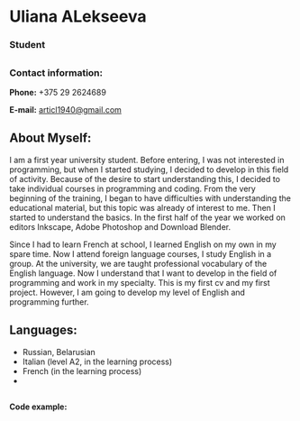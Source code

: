 # Uliana ALekseeva
### Student
##
### Contact information:
**Phone:** +375 29 2624689

**E-mail:** articl1940@gmail.com
## About Myself:
I am a first year university student. Before entering, I was not interested in programming, but when I started studying, I decided to develop in this field of activity. Because of the desire to start understanding this, I decided to take individual courses in programming and coding. From the very beginning of the training, I began to have difficulties with understanding the educational material, but this topic was already of interest to me. Then I started to understand the basics. In the first half of the year we worked on editors Inkscape, Adobe Photoshop and Download Blender.

Since I had to learn French at school, I learned English on my own in my spare time. Now I attend foreign language courses, I study English in a group. At the university, we are taught professional vocabulary of the English language. Now I understand that I want to develop in the field of programming and work in my specialty. This is my first cv and my first project. However, I am going to develop my level of English and programming further.
## Languages:
+ Russian, Belarusian
+ Italian (level A2, in the learning process)
+ French (in the learning process)
+ 
##
**Code example:**
